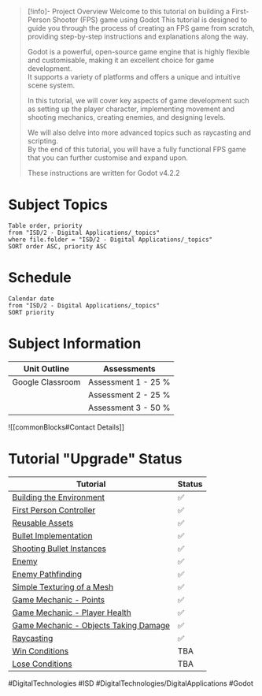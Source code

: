 > [!info]- Project Overview
> Welcome to this tutorial on building a First-Person Shooter (FPS) game using Godot
>   This tutorial is designed to guide you through the process of creating an FPS game from scratch, providing step-by-step instructions and explanations along the way.  
>   
>   Godot is a powerful, open-source game engine that is highly flexible and customisable, making it an excellent choice for game development.   
>   It supports a variety of platforms and offers a unique and intuitive scene system.    
>   
>   In this tutorial, we will cover key aspects of game development such as setting up the player character, implementing movement and shooting mechanics, creating enemies, and designing levels.   
>   
>   We will also delve into more advanced topics such as raycasting and scripting.    
>   By the end of this tutorial, you will have a fully functional FPS game that you can further customise and expand upon.  
>   
>   These instructions are written for Godot v4.2.2  

# Subject Topics

```dataview
Table order, priority
from "ISD/2 - Digital Applications/_topics"
where file.folder = "ISD/2 - Digital Applications/_topics"
SORT order ASC, priority ASC
```

# Schedule

```dataview
Calendar date
from "ISD/2 - Digital Applications/_topics"
SORT priority
```

# Subject Information

| Unit Outline     | Assessments         |
| ---------------- | ------------------- |
| Google Classroom | Assessment 1 - 25 % |
|                  | Assessment 2 - 25 % |
|                  | Assessment 3 - 50 % |


![[commonBlocks#Contact Details]]
  
# Tutorial "Upgrade" Status  

| **Tutorial**                                                                                   | **Status** |
| ---------------------------------------------------------------------------------------------- | ---------- |
| [Building the Environment](Building%20The%20Environment.md)                                    | ✅         |
| [First Person Controller](First%20Person%20Controller.md)                                      | ✅         |
| [Reusable Assets](Reusable%20Assets.md)                                                        | ✅         |
| [Bullet Implementation](Bullet%20Implementation.md)                                            | ✅         |
| [Shooting Bullet Instances](Shooting%20Bullet%20Instances.md)                                  | ✅         |
| [Enemy](ISD/2%20-%20Digital%20Applications/_topics/Enemy.md)                                   | ✅         |
| [Enemy Pathfinding](ISD/2%20-%20Digital%20Applications/_topics/Enemy%20Pathfinding.md)         | ✅         |
| [Simple Texturing of a Mesh](Simple%20Texturing%20of%20a%20Mesh.md)                            | ✅         |
| [Game Mechanic - Points](Points.md)                                                            | ✅         |
| [Game Mechanic - Player Health](ISD/2%20-%20Digital%20Applications/_topics/Player%20Health.md) | ✅         |
| [Game Mechanic - Objects Taking Damage](Objects%20Taking%20Damage.md)                          | ✅         |
| [Raycasting](ISD/2%20-%20Digital%20Applications/_topics/Raycasting.md)                         | ✅         |
| [Win Conditions](Win%20Conditions.md)                                                          | TBA        |
| [Lose Conditions](Lose%20Conditions.md)                                                        | TBA        |
#DigitalTechnologies #ISD #DigitalTechnologies/DigitalApplications #Godot
